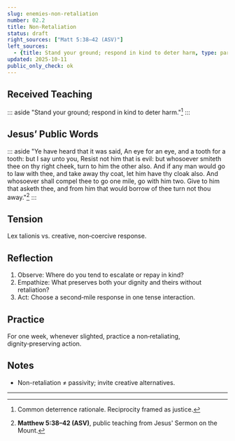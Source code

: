```yaml
---
slug: enemies-non-retaliation
number: 02.2
title: Non‑Retaliation
status: draft
right_sources: ["Matt 5:38–42 (ASV)"]
left_sources:
  - {title: Stand your ground; respond in kind to deter harm, type: paraphrase, permission: none}
updated: 2025-10-11
public_only_check: ok
---
```


## Received Teaching
::: aside
"Stand your ground; respond in kind to deter harm."[^8]
:::

## Jesus’ Public Words
::: aside
"Ye have heard that it was said, An eye for an eye, and a tooth for a tooth: but I say unto you, Resist not him that is evil: but whosoever smiteth thee on thy right cheek, turn to him the other also. And if any man would go to law with thee, and take away thy coat, let him have thy cloak also. And whosoever shall compel thee to go one mile, go with him two. Give to him that asketh thee, and from him that would borrow of thee turn not thou away."[^9]
:::

## Tension
Lex talionis vs. creative, non‑coercive response.

## Reflection
1. Observe: Where do you tend to escalate or repay in kind?
2. Empathize: What preserves both your dignity and theirs without retaliation?
3. Act: Choose a second‑mile response in one tense interaction.

## Practice
For one week, whenever slighted, practice a non‑retaliating, dignity‑preserving action.

## Notes
- Non-retaliation ≠  passivity; invite creative alternatives.

---

[^8]: Common deterrence rationale. Reciprocity framed as justice.
[^9]: **Matthew 5:38–42 (ASV)**, public teaching from Jesus' Sermon on the Mount.
